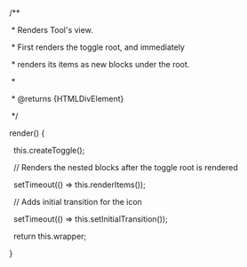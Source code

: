   /**

   * Renders Tool's view.

   * First renders the toggle root, and immediately

   * renders its items as new blocks under the root.

   *

   * @returns {HTMLDivElement}

   */

  render() {

    this.createToggle();

  

    // Renders the nested blocks after the toggle root is rendered

    setTimeout(() => this.renderItems());

  

    // Adds initial transition for the icon

    setTimeout(() => this.setInitialTransition());

  

    return this.wrapper;

  }